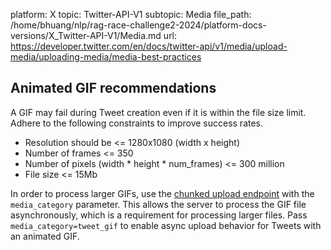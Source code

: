platform: X
topic: Twitter-API-V1
subtopic: Media
file_path: /home/bhuang/nlp/rag-race-challenge2-2024/platform-docs-versions/X_Twitter-API-V1/Media.md
url: https://developer.twitter.com/en/docs/twitter-api/v1/media/upload-media/uploading-media/media-best-practices

## Animated GIF recommendations

A GIF may fail during Tweet creation even if it is within the file size limit. Adhere to the following constraints to improve success rates.

* Resolution should be <= 1280x1080 (width x height)
* Number of frames <= 350
* Number of pixels (width \* height \* num\_frames) <= 300 million
* File size <= 15Mb

In order to process larger GIFs, use the [chunked upload endpoint](https://developer.twitter.com/en/docs/media/upload-media/api-reference/post-media-upload-init.html) with the `media_category` parameter. This allows the server to process the GIF file asynchronously, which is a requirement for processing larger files. Pass `media_category=tweet_gif` to enable async upload behavior for Tweets with an animated GIF.